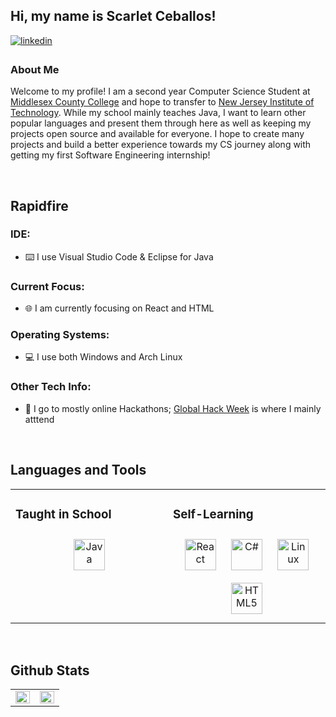 ## Hi, my name is Scarlet Ceballos!  
  

<a href="https://linkedin.com/in/scarletceballos" target="_blank">
<img src=https://img.shields.io/badge/linkedin-%231E77B5.svg?&style=for-the-badge&logo=linkedin&logoColor=white alt=linkedin style="margin-bottom: 5px;" />
</a>  
  



### About Me  
Welcome to my profile! I am a second year Computer Science Student at [Middlesex County College](https://middlesexcollege.edu/) and hope to transfer to [New Jersey Institute of Technology](https://computing.njit.edu/). While my school mainly teaches Java, I want to learn other popular languages and present them through here as well as keeping my projects open source and available for everyone. I hope to create many projects and build a better experience towards my CS journey along with getting my first Software Engineering internship!  
  

<br/>  


## Rapidfire  


### IDE:  
- ⌨️ I use Visual Studio Code & Eclipse for Java  
  



### Current Focus:  
- 🌐 I am currently focusing on React and HTML  
  



### Operating Systems:  
- 💻 I use both Windows and Arch Linux  
  



### Other Tech Info:  
- 🐊 I go to mostly online Hackathons; [Global Hack Week](https://ghw.mlh.io/) is where I mainly atttend  
  

<br/>  


## Languages and Tools  
<table><tr><td valign="top" width="50%">



### Taught in School  
<div align="center">  
<a href="https://www.java.com/" target="_blank"><img style="margin: 10px" src="https://profilinator.rishav.dev/skills-assets/java-original-wordmark.svg" alt="Java" height="50" /></a>  
</div>

</td><td valign="top" width="50%">



### Self-Learning  
<div align="center">  
<a href="https://reactjs.org/" target="_blank"><img style="margin: 10px" src="https://profilinator.rishav.dev/skills-assets/react-original-wordmark.svg" alt="React" height="50" /></a>  
<a href="https://docs.microsoft.com/en-us/dotnet/csharp/" target="_blank"><img style="margin: 10px" src="https://profilinator.rishav.dev/skills-assets/csharp-original.svg" alt="C#" height="50" /></a>  
<a href="https://www.linux.org/" target="_blank"><img style="margin: 10px" src="https://profilinator.rishav.dev/skills-assets/linux-original.svg" alt="Linux" height="50" /></a>  
<a href="https://en.wikipedia.org/wiki/HTML5" target="_blank"><img style="margin: 10px" src="https://profilinator.rishav.dev/skills-assets/html5-original-wordmark.svg" alt="HTML5" height="50" /></a>  
</div>

</td></tr></table>  

<br/>  


## Github Stats  
<table><tr><td valign="top" width="50%">

<img src="https://github-readme-stats.vercel.app/api?username=scarletceballos&show_icons=true&count_private=true&hide_border=true" align="left" style="width: 100%" />

</td><td valign="top" width="50%">

<img src="https://github-readme-stats.vercel.app/api/top-langs/?username=scarletceballos&hide_border=true&layout=compact" align="left" style="width: 100%" />

</td></tr></table>  
